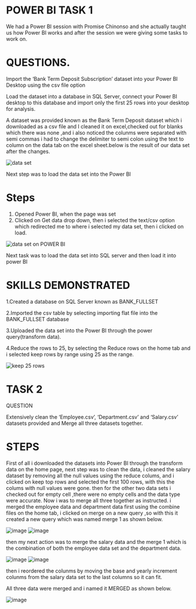 # POWER BI TASK 1

We had a Power BI session with Promise Chinonso and she actually taught us how Power BI  works and after the session we were giving some tasks to work on.

# QUESTIONS.

Import the ‘Bank Term Deposit Subscription’ dataset into your Power BI Desktop using the csv file option

Load the dataset into a database in SQL Server, connect your Power BI desktop to this database and import only the first 25 rows into your desktop for analysis.



A dataset was provided known as the Bank Term Deposit dataset which i downloaded as a csv file and I cleaned it on excel,checked out for blanks which there was none ,and i also noticed the colunms were separated with semi commas i had to change the delimiter to semi colon using the text to column on the data tab on the excel sheet.below is the result of our data set after the changes.

![data set](https://github.com/Maris27/Learning-Power-BI/assets/140453106/5f943c89-b61b-4705-ba42-ff1ee2bdaca8)


Next step was to load the data set into the Power BI

# Steps 
1. Opened Power BI, when the page was set
2. Clicked on Get data drop down, then i selected the text/csv option which redirected me to where i selected my data set, then i clicked on load. 


![data set on POWER BI](https://github.com/Maris27/Learning-Power-BI/assets/140453106/41568f80-1e09-47b1-a186-944fde01f1df)





Next task was to load the data set into SQL server and then load it into power BI

# SKILLS DEMONSTRATED

1.Created a database on SQL Server known as BANK_FULLSET

2.Imported the csv table by selecting importing flat file into the BANK_FULLSET database

3.Uploaded the data set into the Power BI through the power query(transform data).

4.Reduce the rows to 25, by selecting the Reduce rows on the home tab and i selected keep rows by range using 25 as the range.


![keep 25 rows](https://github.com/Maris27/Learning-Power-BI/assets/140453106/3720a758-79b7-48ac-be4e-443f916d71c0)





# TASK 2

QUESTION

Extensively clean the ‘Employee.csv’, ‘Department.csv’ and ‘Salary.csv’ datasets provided and  Merge all three datasets together.

# STEPS
First of all i downloaded the datasets into Power BI through the transform data on the home page, next step was to clean the data, 
i cleaned the salary dataset by removing all the null values using the reduce colums, and i clicked on keep top rows and selected the first 100 rows, with this the colums with null values were gone. then for the other two data sets i checked out for empty cell ,there were no empty cells and the data type were accurate.
Now i was to merge all three together as instructed. 
i merged the employee data and department data first using the combine files on the home tab, i clicked on merge on a new query ,so with this it created a new query which was named merge 1 as shown below.



![image](https://github.com/Maris27/Learning-Power-BI/assets/140453106/19bb411d-3753-4ac7-9c85-0055ff562987)
![image](https://github.com/Maris27/Learning-Power-BI/assets/140453106/80ae84e9-6448-4588-a908-571884beddfd)



then my next action was to merge the salary data and the merge 1 which is the combination of both the employee data set and the department data.

![image](https://github.com/Maris27/Learning-Power-BI/assets/140453106/c5dfea37-91b3-47c6-980c-6a0e61226a1d)    ![image](https://github.com/Maris27/Learning-Power-BI/assets/140453106/7dab4a2b-2148-4be5-ba57-734f4596d1b0)


then i reordered the colunms by moving the base and yearly increment colunms from the salary data set to the last columns so it can fit.

All three data were merged and i named it MERGED as shown below.


![image](https://github.com/Maris27/Learning-Power-BI/assets/140453106/3a3ea3d3-0445-4a53-b01e-7d8098ae798b)
















